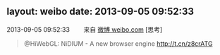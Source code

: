 layout: weibo
date: 2013-09-05 09:52:33
---
2013-09-05 09:52:33  &nbsp;&nbsp;&nbsp;&nbsp;&nbsp;&nbsp; 来自 <a href="http://weibo.com/" rel="nofollow">微博 weibo.com</a>
[思考]
>  @HiWebGL: NiDIUM - A new browser engine http://t.cn/z8crATG ​​​
